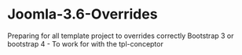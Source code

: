 # Joomla-3.6-Overrides
Preparing for all template project to overrides correctly Bootstrap 3 or bootstrap 4 - To work for with the tpl-conceptor
